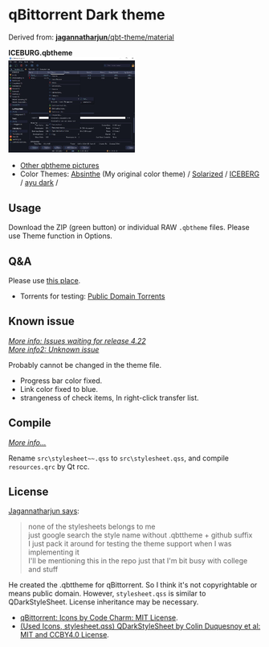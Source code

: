 # qBittorrent Dark theme
Derived from: [**jagannatharjun**/qbt-theme/material](https://github.com/jagannatharjun/qbt-theme)

**ICEBURG.qbtheme**<br>
<img src="qbdark_sample.jpg" width=50%>

- [Other qbtheme pictures](https://github.com/maboroshin/qBittorrentDarktheme/issues/9#issuecomment-610990126)
- Color Themes: [Absinthe](https://github.com/maboroshin/Absinthe.color) (My original color theme) / [Solarized](https://github.com/altercation/solarized#solarized) / [ICEBERG](https://github.com/cocopon/iceberg.vim#readme) / [ayu dark](https://github.com/dempfi/ayu#screenshots) / 

## Usage
Download the ZIP (green button) or individual RAW `.qbtheme` files. Please use Theme function in Options.

## Q&A
Please use [this place](https://github.com/maboroshin/qBittorrentDarktheme/issues/1).

* Torrents for testing: [Public Domain Torrents](https://www.publicdomaintorrents.info/)

## Known issue
*[More info: Issues waiting for release 4.22](https://github.com/maboroshin/qBittorrentDarktheme/issues/2)*<br>
*[More info2: Unknown issue](https://github.com/maboroshin/qBittorrentDarktheme/issues/3)*

Probably cannot be changed in the theme file.
- Progress bar color fixed.
- Link color fixed to blue.
- strangeness of check items, In right-click transfer list.

## Compile
*[More info...](https://github.com/maboroshin/qBittorrentDarktheme/wiki/How-to-compile-.qbtheme)*

Rename `src\stylesheet~~.qss`  to `src\stylesheet.qss`, and compile `resources.qrc` by Qt rcc.

## License
[Jagannatharjun says](https://github.com/qbittorrent/qBittorrent/issues/6434#issuecomment-581101910):
> none of the stylesheets belongs to me<br>
>just google search the style name without .qbttheme + github suffix<br>
>I just pack it around for testing the theme support when I was implementing it<br>
>I'll be mentioning this in the repo just that I'm bit busy with college and stuff

He created the .qbttheme for qBittorrent. So I think it's not copyrightable or means public domain. However, `stylesheet.qss` is similar to QDarkStyleSheet. License inheritance may be necessary.

- [qBittorrent: Icons by Code Charm: MIT License](https://github.com/qbittorrent/qBittorrent/blob/master/src/icons/qbt-theme/README.md).
- [(Used Icons, stylesheet.qss) QDarkStyleSheet by Colin Duquesnoy et al: MIT and CCBY4.0 License](https://github.com/ColinDuquesnoy/QDarkStyleSheet).
